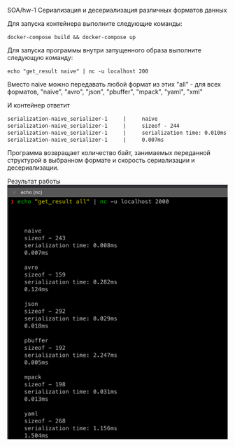 SOA/hw-1
Сериализация и десериализация различных форматов данных

Для запуска контейнера выполните следующие команды:
```
docker-compose build && docker-compose up
```

Для запуска программы внутри запущенного образа выполните следующую команду:
```
echo "get_result naive" | nc -u localhost 200
```
Вместо naive можно передавать любой формат из этих
    "all" - для всех форматов, 
    "naive",
    "avro",
    "json",
    "pbuffer",
    "mpack",
    "yaml",
    "xml"


И контейнер ответит
```
serialization-naive_serializer-1     |     naive
serialization-naive_serializer-1     |     sizeof - 244
serialization-naive_serializer-1     |     serialization time: 0.010ms
serialization-naive_serializer-1     |     0.007ms
```

Программа возвращает количество байт, занимаемых переданной структурой в выбранном формате и скорость сериализации и десериализации.

Результат работы
![img_2.png](img_2.png)